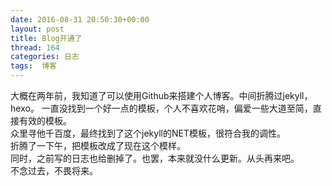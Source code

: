 ```yaml
---
date: 2016-08-31 20:50:30+00:00
layout: post
title: Blog开通了
thread: 164
categories: 日志
tags:  博客
---
```


大概在两年前，我知道了可以使用Github来搭建个人博客。中间折腾过jekyll，hexo。  一直没找到一个好一点的模板，个人不喜欢花哨，偏爱一些大道至简，直接有效的模板。  
众里寻他千百度，最终找到了这个jekyll的NET模板，很符合我的调性。  
折腾了一下午，把模板改成了现在这个模样。  
同时，之前写的日志也给删掉了。也罢，本来就没什么更新。从头再来吧。  
不念过去，不畏将来。